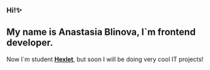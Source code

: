 ### Hi!✨ 
## My name is Anastasia Blinova, I`m frontend developer.
Now I`m student [**Hexlet**](https://ru.hexlet.io/my), but soon I will be doing very cool IT projects!

